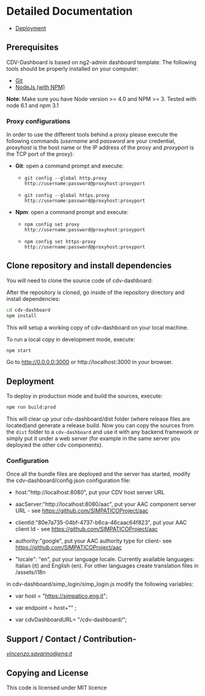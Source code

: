 # Detailed Documentation
- [Deployment](deployment.md)


## Prerequisites
CDV-Dashboard is based on ng2-admin dashboard template.
The following tools should be properly installed on your computer:

- [Git](https://git-scm.com/downloads)
- [NodeJs (with NPM)](https://nodejs.org/en/download/)

**Note**: Make sure you have Node version >= 4.0 and NPM >= 3. Tested with node 6.1 and npm 3.1 

### Proxy configurations

In order to use the different tools behind a proxy please execute the
following commands (*username* and *password* are your credential,
*proxyhost* is the host name or the IP address of the proxy and
*proxyport* is the TCP port of the proxy):

-   **Git**: open a command prompt and execute:

    -   `git config --global http.proxy http://username:password@proxyhost:proxyport`

    -   `git config --global https.proxy http://username:password@proxyhost:proxyport`
    
-   **Npm**: open a command prompt and execute:

    -   `npm config set proxy http://username:password@proxyhost:proxyport`

    -   `npm config set https-proxy http://username:password@proxyhost:proxyport`


## Clone repository and install dependencies

You will need to clone the source code of cdv-dashboard:

After the repository is cloned, go inside of the repository directory and install dependencies:

```bash
cd cdv-dashboard
npm install
```
This will setup a working copy of cdv-dashboard on your local machine.	

To run a local copy in development mode, execute:

```bash
npm start
```

Go to http://0.0.0.0:3000 or http://localhost:3000 in your browser.

## Deployment

To deploy in production mode and build the sources, execute:

```bash
npm run build:prod
```

This will clear up your cdv-dashboard/dist folder (where release files are located)and generate a release build.
Now you can copy the sources from the `dist` folder to a `cdv-dashboard` and use it with any backend framework or 
simply put it under a web server (for example in the same server you deployied the other cdv components).


### Configuration

Once all the bundle files are deployed and the server has started, modify
the cdv-dashboard/config.json configuration file:
- host:"http://localhost:8080",  put your CDV host server URL
 
- aacServer:"http://localhost:8080/aac", put your AAC component server URL - see https://github.com/SIMPATICOProject/aac

- clientId:"80e7a735-04bf-4737-b6ca-46caac64f823", put your AAC client Id - see https://github.com/SIMPATICOProject/aac

- authority:"google",  put your AAC authority type for client-  see https://github.com/SIMPATICOProject/aac

- "locale": "en",  put your language locale. Currently available languages: Italian (it) and English (en). For other languages create translation files in /assets/i18n


in cdv-dashboard/simp_login/simp_login.js modify the following variables:

- var host = "https://simpatico.eng.it";

- var endpoint = host+"" ;

- var cdvDashboardURL= "/cdv-dashboard/";

## Support / Contact / Contribution-

[*vincenzo.savarino@eng.it*](mailto:vincenzo.savarino@eng.it)

## Copying and License

This code is licensed under MIT licence



